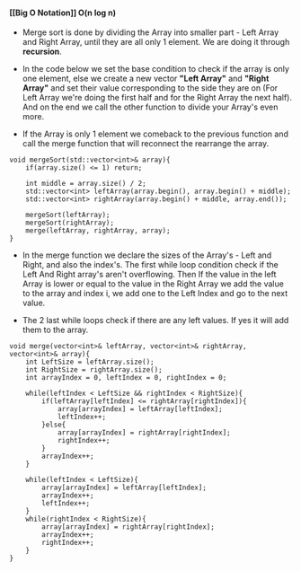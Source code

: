 #### [[Big O Notation]] O(n log n) 

- Merge sort is done by dividing the Array into smaller part - Left Array and Right Array, until they are all only 1 element. We are doing it through **recursion**.

- In the code below we set the base condition to check if the array is only one element, else we create a new vector **"Left Array"** and **"Right Array"** and set their value corresponding to the side they are on (For Left Array we're doing the first half and for the Right Array the next half). And on the end we call the other function to divide your Array's even more.

-  If the Array is only 1 element we comeback to the previous function and call the merge function that will reconnect the rearrange the array.

```
void mergeSort(std::vector<int>& array){
    if(array.size() <= 1) return; 

    int middle = array.size() / 2;
    std::vector<int> leftArray(array.begin(), array.begin() + middle);
    std::vector<int> rightArray(array.begin() + middle, array.end());
 
    mergeSort(leftArray);
    mergeSort(rightArray);
    merge(leftArray, rightArray, array);
}
```

- In the merge function we declare the sizes of the Array's - Left and Right, and also the index's. The first while loop condition check if the Left And Right array's aren't overflowing. Then If the value in the left Array is lower or equal to the value in the Right Array we add the value to the array and index i, we add one to the Left Index and go to the next value.

- The 2 last while loops check if there are any left values. If yes it will add them to the array.

```
void merge(vector<int>& leftArray, vector<int>& rightArray, vector<int>& array){
    int LeftSize = leftArray.size();
    int RightSize = rightArray.size();
    int arrayIndex = 0, leftIndex = 0, rightIndex = 0;

    while(leftIndex < LeftSize && rightIndex < RightSize){
        if(leftArray[leftIndex] <= rightArray[rightIndex]){
            array[arrayIndex] = leftArray[leftIndex];
            leftIndex++;
        }else{
            array[arrayIndex] = rightArray[rightIndex];
            rightIndex++;
        }
        arrayIndex++;
    }

    while(leftIndex < LeftSize){
        array[arrayIndex] = leftArray[leftIndex];
        arrayIndex++;
        leftIndex++;
    }
    while(rightIndex < RightSize){
        array[arrayIndex] = rightArray[rightIndex];
        arrayIndex++;
        rightIndex++;
    }
}
```